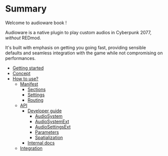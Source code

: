 # Summary

Welcome to audioware book !

Audioware is a native plugin to play custom audios in Cyberpunk 2077, *without* REDmod.

It's built with emphasis on getting you going fast, providing sensible defaults and seamless integration with the game while not compromising on performances.

- [Getting started](./GETTING-STARTED.md)
- [Concept](./CONCEPT.md)
- [How to use?](./HOWTO.md)
  - [Manifest](./MANIFEST.md)
    - [Sections](./SECTIONS.md)
    - [Settings](./SETTINGS.md)
    - [Routing](./ROUTING.md)
  - [API](./API.md)
    - [Developer guide](./GUIDE.md)
      - [AudioSystem](./AUDIO_SYSTEM.md)
      - [AudioSystemExt](./AUDIO_SYSTEM_EXT.md)
      - [AudioSettingsExt](./AUDIO_SETTINGS_EXT.md)
      - [Parameters](./PARAMETERS.md)
      - [Spatialization](./SPATIALIZATION.md)
    - [Internal docs](./DOCS.md)
  - [Integration](./INTEGRATION.md)
